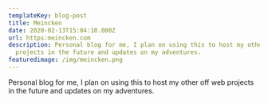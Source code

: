 ```yaml
---
templateKey: blog-post
title: Meincken
date: 2020-02-13T15:04:10.000Z
url: https:meincken.com
description: Personal blog for me, I plan on using this to host my other off web
  projects in the future and updates on my adventures.
featuredimage: /img/meincken.png
---
```


Personal blog for me, I plan on using this to host my other off web projects in the future and updates on my adventures.
